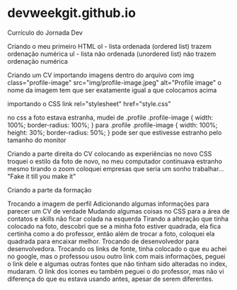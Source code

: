 # devweekgit.github.io
Currículo do Jornada Dev

Criando o meu primeiro HTML
ol - lista ordenada (ordered list)
    trazem ordenação numérica
ul - lista não ordenada (unordered list)
    não trazem ordenação numérica

Criando um CV
importando imagens dentro do arquivo com img class="profile-image" src="img/profile-image.jpeg" alt="Profile image"
o nome da imagem tem que ser exatamente igual a que colocamos acima

importando o CSS
link rel="stylesheet" href="style.css"

no css a foto estava estranha, mudei de 
.profile .profile-image {
    width: 100%;
    border-radius: 100%;
}
para 
.profile .profile-image {
    width: 100%;
    height: 30%;
    border-radius: 50%;
}
pode ser que estivesse estranho pelo tamanho do monitor

Criando a parte direita do CV
colocando as experiências
no novo CSS troquei o estilo da foto de novo, no meu computador continuava estranho mesmo tirando o zoom
coloquei empresas que seria um sonho trabalhar... "Fake it till you make it"

Criando a parte da formação

Trocando a imagem de perfil
Adicionando algumas informações para parecer um CV de verdade
Mudando algumas coisas no CSS para a área de contatos e skills não ficar colada na esquerda
Tirando a alteração que tinha colocado na foto, descobri que se a minha foto estiver quadrada, ela fica
certinha como a do professor, então além de trocar a foto, coloquei ela quadrada para encaixar melhor.
Trocando de desenvolvedor para desenvolvedora.
Trocando os links de fonte, tinha colocado o que eu achei no google, mas o professou usou outro link com mais informações, peguei o link dele e algumas outras fontes que não tinham sido alteradas no index, mudaram. 
O link dos icones eu também peguei o do professor, mas não vi diferença do que eu estava usando antes, apesar de serem diferentes.